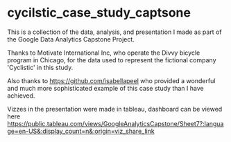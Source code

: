 # cycilstic_case_study_captsone
This is a collection of the data, analysis, and presentation I made as part of the Google Data Analytics Capstone Project.

Thanks to Motivate International Inc, who operate the Divvy bicycle program in Chicago, for the data used to represent the fictional company 'Cyclistic' in this study.

Also thanks to https://github.com/isabellapeel who provided a wonderful and much more sophisticated example of this case study than I have achieved. 

Vizzes in the presentation were made in tableau, dashboard can be viewed here https://public.tableau.com/views/GoogleAnalyticsCapstone/Sheet7?:language=en-US&:display_count=n&:origin=viz_share_link
